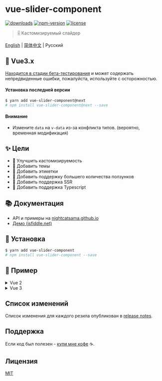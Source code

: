 # vue-slider-component

[![downloads](https://img.shields.io/npm/dm/vue-slider-component.svg)][NPM]
[![npm-version](https://img.shields.io/npm/v/vue-slider-component.svg)][NPM]
[![license](https://img.shields.io/npm/l/express.svg)]()

> 🎚 Кастомизируемый слайдер

[English][EN] | [简体中文][CH] | Русский

## 🍉 Vue3.x

<u>Находится в стадии бета-тестирования</u> и может содержать непредвиденные ошибки, пожалуйста, используйте с осторожностью.

#### Установка последней версии

```bash
$ yarn add vue-slider-component@next
# npm install vue-slider-component@next --save
```

#### Внимание
- Измените `data` на `v-data` из-за конфликта типов. (вероятно, временная модификация)

## ✨ Цели
- 🍖 Улучшить кастомизируемость
- 👗 Добавить темы
- 📌 Добавить этикетки
- 🐳 Добавить поддержку большего количества ползунков
- 🎉 Добавить поддержка SSR
- 🍒 Добавить поддержка Typescript

## 📚 Документация

- API и примеры на [nightcatsama.github.io](https://nightcatsama.github.io/vue-slider-component)
- [Демо (jsfiddle.net)](https://jsfiddle.net/NightCatSama/2xy72dod/10547/)


## 🎯 Установка
```bash
$ yarn add vue-slider-component
# npm install vue-slider-component --save
```

## 🚀 Пример

<details><summary>Vue 2</summary>

```vue
<template>
  <vue-slider v-model="value" />
</template>

<script>
import VueSlider from 'vue-slider-component'
import 'vue-slider-component/theme/antd.css'

export default {
  components: {
    VueSlider
  },
  
  data () {
    return {
      value: 0
    }
  }
}
</script>
```
</details>

<details><summary>Vue 3</summary>

```vue
<template>
  <vue-slider v-model="value" />
</template>

<script setup>
import { reactive, toRefs } from 'vue'
import VueSlider from 'vue-slider-component'
import 'vue-slider-component/theme/antd.css'

export default {  
  setup() {
    const data = reactive({ value: 0 })
    return toRefs(data)
  }
}
</script>
```
</details>

## Список изменений

Список изменения для каждого резила опубликован в [release notes](https://github.com/NightCatSama/vue-slider-component/blob/master/CHANGELOG.md).

## Поддержка

Если код был полезен - [купи мне кофе](https://www.buymeacoffee.com/nightcat) ☕.

## Лицензия

[MIT](https://github.com/NightCatSama/vue-slider-component/blob/master/LICENSE)


[NPM]: https://www.npmjs.com/package/vue-slider-component

[EN]: https://github.com/NightCatSama/vue-slider-component/blob/master/README.md
[CH]: https://github.com/NightCatSama/vue-slider-component/blob/master/README-CN.md
[RU]: https://github.com/NightCatSama/vue-slider-component/blob/master/README-RU.md
